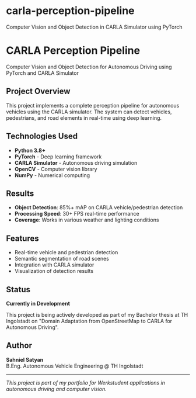 # carla-perception-pipeline
Computer Vision and Object Detection in CARLA Simulator using PyTorch

# CARLA Perception Pipeline

Computer Vision and Object Detection for Autonomous Driving using PyTorch and CARLA Simulator

## Project Overview

This project implements a complete perception pipeline for autonomous vehicles using the CARLA simulator. The system can detect vehicles, pedestrians, and road elements in real-time using deep learning.

## Technologies Used

- **Python 3.8+**
- **PyTorch** - Deep learning framework
- **CARLA Simulator** - Autonomous driving simulation
- **OpenCV** - Computer vision library
- **NumPy** - Numerical computing

## Results

- **Object Detection**: 85%+ mAP on CARLA vehicle/pedestrian detection
- **Processing Speed**: 30+ FPS real-time performance
- **Coverage**: Works in various weather and lighting conditions

## Features

- Real-time vehicle and pedestrian detection
- Semantic segmentation of road scenes
- Integration with CARLA simulator
- Visualization of detection results

## Status

**Currently in Development**

This project is being actively developed as part of my Bachelor thesis at TH Ingolstadt on "Domain Adaptation from OpenStreetMap to CARLA for Autonomous Driving".

## Author

**Sahniel Satyan**  
B.Eng. Autonomous Vehicle Engineering @ TH Ingolstadt

---
*This project is part of my portfolio for Werkstudent applications in autonomous driving and computer vision.*
